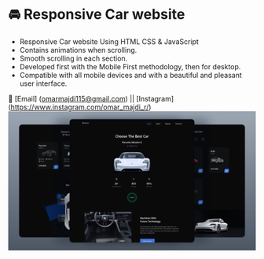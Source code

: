# 🚘 Responsive Car website

- Responsive Car website Using HTML CSS & JavaScript
- Contains animations when scrolling.
- Smooth scrolling in each section.
- Developed first with the Mobile First methodology, then for desktop.
- Compatible with all mobile devices and with a beautiful and pleasant user interface.

💙 [Email] (omarmajdi115@gmail.com) || [Instagram] (https://www.instagram.com/omar_majdi_r/)
![preview img](/preview.png)
